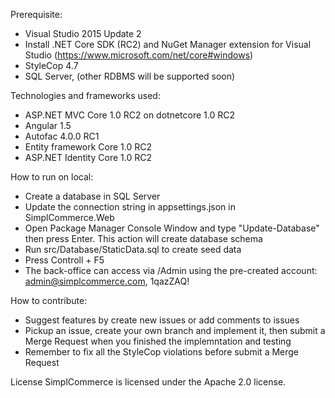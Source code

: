﻿Prerequisite:
- Visual Studio 2015 Update 2
- Install .NET Core SDK (RC2) and NuGet Manager extension for Visual Studio (https://www.microsoft.com/net/core#windows)
- StyleCop 4.7
- SQL Server, (other RDBMS will be supported soon)

Technologies and frameworks used:
- ASP.NET MVC Core 1.0 RC2 on dotnetcore 1.0 RC2
- Angular 1.5
- Autofac 4.0.0 RC1
- Entity framework Core 1.0 RC2
- ASP.NET Identity Core 1.0 RC2

How to run on local:
- Create a database in SQL Server
- Update the connection string in appsettings.json in SimplCommerce.Web
- Open Package Manager Console Window and type "Update-Database" then press Enter. This action will create database schema
- Run src/Database/StaticData.sql to create seed data
- Press Controll + F5
- The back-office can access via /Admin using the pre-created account: admin@simplcommerce.com, 1qazZAQ!

How to contribute:
- Suggest features by create new issues or add comments to issues
- Pickup an issue, create your own branch and implement it, then submit a Merge Request when you finished the implemntation and testing
- Remember to fix all the StyleCop violations before submit a Merge Request

License
SimplCommerce is licensed under the Apache 2.0 license.
